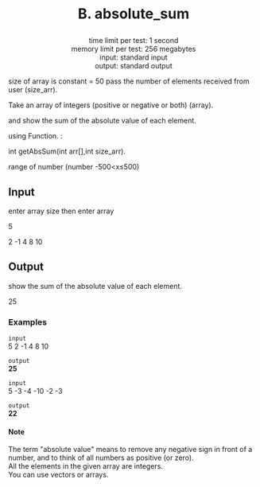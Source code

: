 # <p align="center"> B. absolute_sum </p>

<p align="center">
  time limit per test: 1 second <br>
  memory limit per test: 256 megabytes <br>
input: standard input<br>
output: standard output
</p>

size of array is constant = 50
pass the number of elements received from user (size_arr).

Take an array of integers (positive or negative or both) (array).

and show the sum of the absolute value of each element.

using Function. :

int getAbsSum(int arr[],int size_arr).

range of number (number -500<x≤500)

## Input
enter array size then enter array

5

2 -1 4 8 10

## Output
show the sum of the absolute value of each element.

25

### Examples<br>

 ```input```<br>
5 2 -1 4 8 10 <br>

 ```output```<br>
**25** <br>

 ```input```<br>
5 -3 -4 -10 -2 -3 <br>

 ```output```<br>
**22** <br>

#### Note
The term "absolute value" means to remove any negative sign in front of a number, and to think of all numbers as positive (or zero). <br>
All the elements in the given array are integers. <br>
You can use vectors or arrays.

